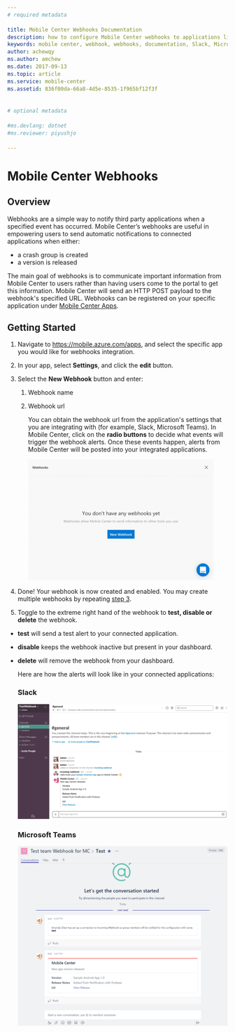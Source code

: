 ```yaml
---
# required metadata

title: Mobile Center Webhooks Documentation
description: how to configure Mobile Center webhooks to applications like Slack, Microsoft Teams
keywords: mobile center, webhook, webhooks, documentation, Slack, Microsoft Teams
author: achewqy
ms.author: amchew
ms.date: 2017-09-13
ms.topic: article
ms.service: mobile-center
ms.assetid: 836f00da-66a8-4d5e-8535-1f965bf12f3f


# optional metadata

#ms.devlang: dotnet
#ms.reviewer: piyushjo

---
```

 
# Mobile Center Webhooks
## Overview

Webhooks are a simple way to notify third party applications when a specified event has occurred.
Mobile Center’s webhooks are useful in empowering users to send automatic notifications to connected applications when either:

- a crash group is created
- a version is released

The main goal of webhooks is to communicate important information from Mobile Center to users rather than having users come to the portal to get this information. Mobile Center will send an HTTP POST payload to the webhook's specified URL. Webhooks can be registered on your specific application under [Mobile Center Apps](https://mobile.azure.com/apps). 


## Getting Started
 
1. Navigate to https://mobile.azure.com/apps, and select the specific app you would like for webhooks integration.

1. In your app, select **Settings**, and click the **edit** button.

1. <a name="step3"></a>Select the **New Webhook** button and enter:

    1. Webhook name
    1. Webhook url  
    
      
    	You can obtain the webhook url from the application's settings that you are integrating with (for example, Slack, Microsoft 		Teams). In Mobile Center, click on the **radio buttons** to decide what events will trigger the webhook alerts. Once these 		events happen, alerts from Mobile Center will be posted into your integrated applications. 
	
  		![How to create a new webhook](media/createANewWebhook.gif)

1. Done! Your webhook is now created and enabled. You may create multiple webhooks by repeating [step 3](#step3).

1. Toggle to the extreme right hand of the webhook to **test, disable or delete** the webhook. 

  - **test** will send a test alert to your connected application.
  - **disable** keeps the webhook inactive but present in your dashboard.
  - **delete** will remove the webhook from your dashboard. 

    Here are how the alerts will look like in your connected applications:
  
    ### Slack

    ![Alert Webhook in Slack](media/alertWebhookInSlack.png)
  
    ### Microsoft Teams

    ![Alert Webhook in Microsoft Teams](media/alertWebhookInTeams.png)
  